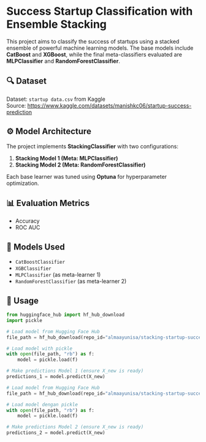 # Success Startup Classification with Ensemble Stacking

This project aims to classify the success of startups using a stacked ensemble of powerful machine learning models. The base models include **CatBoost** and **XGBoost**, while the final meta-classifiers evaluated are **MLPClassifier** and **RandomForestClassifier**.

## 🔍 Dataset

Dataset: `startup data.csv` from Kaggle  
Source: https://www.kaggle.com/datasets/manishkc06/startup-success-prediction

## ⚙️ Model Architecture

The project implements **StackingClassifier** with two configurations:

1. **Stacking Model 1 (Meta: MLPClassifier)**
2. **Stacking Model 2 (Meta: RandomForestClassifier)**

Each base learner was tuned using **Optuna** for hyperparameter optimization.

## 📊 Evaluation Metrics

- Accuracy
- ROC AUC

## 🧠 Models Used

- `CatBoostClassifier`
- `XGBClassifier`
- `MLPClassifier` (as meta-learner 1)
- `RandomForestClassifier` (as meta-learner 2)

## 🚀 Usage

```python
from huggingface_hub import hf_hub_download
import pickle

# Load model from Hugging Face Hub
file_path = hf_hub_download(repo_id="almaayunisa/stacking-startup-success", filename="stacking_model_1.pkl")

# Load model with pickle
with open(file_path, "rb") as f:
    model = pickle.load(f)

# Make predictions Model 1 (ensure X_new is ready)
predictions_1 = model.predict(X_new)

# Load model from Hugging Face Hub
file_path = hf_hub_download(repo_id="almaayunisa/stacking-startup-success", filename="stacking_model_2.pkl")

# Load model dengan pickle
with open(file_path, "rb") as f:
    model = pickle.load(f)

# Make predictions Model 2 (ensure X_new is ready)
predictions_2 = model.predict(X_new)
